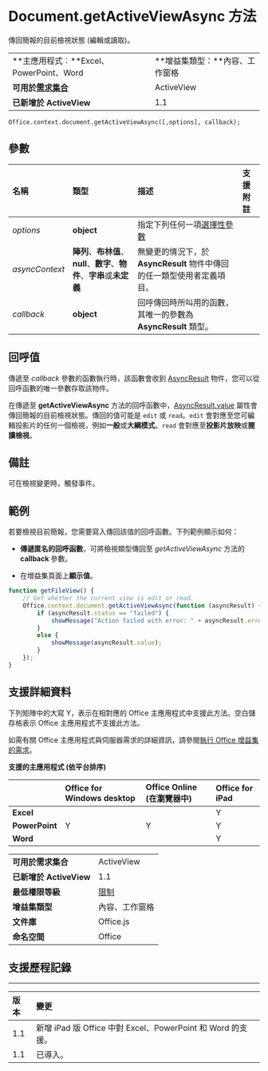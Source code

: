 
# <a name="document.getactiveviewasync-method"></a>Document.getActiveViewAsync 方法
 傳回簡報的目前檢視狀態 (編輯或讀取)。

|||
|:-----|:-----|
|**主應用程式︰**Excel、PowerPoint、Word|**增益集類型：**內容、工作窗格|
|**可用於[需求集合](../../docs/overview/specify-office-hosts-and-api-requirements.md)**|ActiveView|
|**已新增於 ActiveView**|1.1|

```
Office.context.document.getActiveViewAsync([,options], callback);
```


## <a name="parameters"></a>參數



|**名稱**|**類型**|**描述**|**支援附註**|
|:-----|:-----|:-----|:-----|
| _options_|**object**|指定下列任何一項[選擇性參數](../../docs/develop/asynchronous-programming-in-office-add-ins.md#passing-optional-parameters-to-asynchronous-methods)||
| _asyncContext_|**陣列**、**布林值**、**null**、**數字**、**物件**、**字串**或**未定義**|無變更的情況下，於 **AsyncResult** 物件中傳回的任一類型使用者定義項目。||
| _callback_|**object**|回呼傳回時所叫用的函數，其唯一的參數為 **AsyncResult** 類型。||

## <a name="callback-value"></a>回呼值

傳遞至 _callback_ 參數的函數執行時，該函數會收到 [AsyncResult](../../reference/shared/asyncresult.md) 物件，您可以從回呼函數的唯一參數存取該物件。

在傳遞至 **getActiveViewAsync** 方法的回呼函數中，[AsyncResult.value](../../reference/shared/asyncresult.value.md) 屬性會傳回簡報的目前檢視狀態。傳回的值可能是 `edit` 或 `read`。`edit` 會對應至您可編輯投影片的任何一個檢視，例如**一般**或**大綱模式**。`read` 會對應至**投影片放映**或**閱讀檢視**。


## <a name="remarks"></a>備註

可在檢視變更時，觸發事件。


## <a name="example"></a>範例

若要檢視目前簡報，您需要寫入傳回該值的回呼函數。下列範例顯示如何：


-  **傳遞匿名的回呼函數**，可將檢視類型傳回至 _getActiveViewAsync_ 方法的 **callback** 參數。
    
-  在增益集頁面上**顯示值**。
    

```js
function getFileView() {
    // Get whether the current view is edit or read.
    Office.context.document.getActiveViewAsync(function (asyncResult) {
        if (asyncResult.status == "failed") {
            showMessage("Action failed with error: " + asyncResult.error.message);
        }
        else {
            showMessage(asyncResult.value);
        }
    });
}
```




## <a name="support-details"></a>支援詳細資料


下列矩陣中的大寫 Y，表示在相對應的 Office 主應用程式中支援此方法。空白儲存格表示 Office 主應用程式不支援此方法。

如需有關 Office 主應用程式與伺服器需求的詳細資訊，請參閱[執行 Office 增益集的需求](../../docs/overview/requirements-for-running-office-add-ins.md)。


**支援的主應用程式 (依平台排序)**


||**Office for Windows desktop**|**Office Online (在瀏覽器中)**|**Office for iPad**|
|:-----|:-----|:-----|:-----|
|**Excel**|||Y|
|**PowerPoint**|Y|Y|Y|
|**Word**|||Y|

|||
|:-----|:-----|
|**可用於需求集合**|ActiveView|
|**已新增於 ActiveView**|1.1|
|**最低權限等級**|[限制](../../docs/develop/requesting-permissions-for-api-use-in-content-and-task-pane-add-ins.md)|
|**增益集類型**|內容、工作窗格|
|**文件庫**|Office.js|
|**命名空間**|Office|

## <a name="support-history"></a>支援歷程記錄





****


|**版本**|**變更**|
|:-----|:-----|
|1.1|新增 iPad 版 Office 中對 Excel、PowerPoint 和 Word 的支援。|
|1.1|已導入。|
